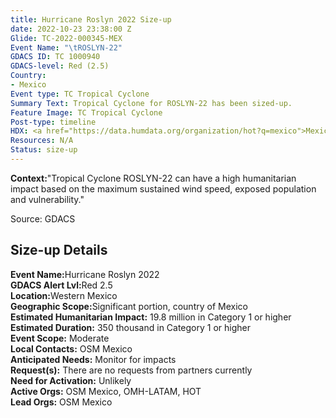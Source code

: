 ```yaml
---
title: Hurricane Roslyn 2022 Size-up
date: 2022-10-23 23:38:00 Z
Glide: TC-2022-000345-MEX
Event Name: "\tROSLYN-22"
GDACS ID: TC 1000940
GDACS-level: Red (2.5)
Country:
- Mexico
Event type: TC Tropical Cyclone
Summary Text: Tropical Cyclone for ROSLYN-22 has been sized-up.
Feature Image: TC Tropical Cyclone
Post-type: timeline
HDX: <a href="https://data.humdata.org/organization/hot?q=mexico">Mexico</a>
Resources: N/A
Status: size-up
---
```


<strong>Context:</strong>"Tropical Cyclone ROSLYN-22 can have a high humanitarian impact based on the maximum sustained wind speed, exposed population and vulnerability."<be> 

Source: GDACS 

<h2>Size-up Details</h2>

<strong>Event Name:</strong>Hurricane Roslyn 2022<br>
<strong>GDACS Alert Lvl:</strong>Red 2.5<br>
<strong>Location:</strong>Western Mexico<br>
<strong>Geographic Scope:</strong>Significant portion, country of Mexico<br>
<strong>Estimated Humanitarian Impact:</strong> 19.8 million in Category 1 or higher <br>
<strong>Estimated Duration:</strong> 350 thousand in Category 1 or higher<br>
<strong>Event Scope:</strong> Moderate<br>
<strong>Local Contacts:</strong> OSM Mexico<br>
<strong>Anticipated Needs:</strong> Monitor for impacts<br>
<strong>Request(s):</strong> There are no requests from partners currently<br>
<strong>Need for Activation:</strong> Unlikely<br>
<strong>Active Orgs:</strong> OSM Mexico, OMH-LATAM, HOT<br>
<strong>Lead Orgs:</strong> OSM Mexico<br>
